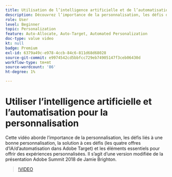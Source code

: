 ```yaml
---
title: Utilisation de l’intelligence artificielle et de l’automatisation pour Personalization
description: Découvrez l’importance de la personnalisation, les défis d’une personnalisation efficace et la solution à ces défis (les quatre offres IA/automatisation d’Adobe Target).
role: User
level: Beginner
topic: Personalization
feature: Auto-Allocate, Auto-Target, Automated Personalization
doc-type: value video
kt: null
badge: Premium
exl-id: 6379a49c-e978-4ccb-84c6-811d68d68028
source-git-commit: e9974542cd5bbfcc729eb74905147f3ceb06430d
workflow-type: tm+mt
source-wordcount: '86'
ht-degree: 1%

---
```


# Utiliser l’intelligence artificielle et l’automatisation pour la personnalisation

Cette vidéo aborde l’importance de la personnalisation, les défis liés à une bonne personnalisation, la solution à ces défis (les quatre offres d’IA/d’automatisation dans Adobe Target) et les éléments essentiels pour offrir des expériences personnalisées. Il s’agit d’une version modifiée de la présentation Adobe Summit 2018 de Jamie Brighton.

>[!VIDEO](https://video.tv.adobe.com/v/29681/?quality=12&captions=fre_fr)

